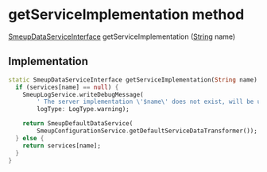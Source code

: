 


# getServiceImplementation method








[SmeupDataServiceInterface](../../smeup_services_smeup_data_service_interface/SmeupDataServiceInterface-class.md) getServiceImplementation
([String](https://api.flutter.dev/flutter/dart-core/String-class.html) name)








## Implementation

```dart
static SmeupDataServiceInterface getServiceImplementation(String name) {
  if (services[name] == null) {
    SmeupLogService.writeDebugMessage(
        ' The server implementation \'$name\' does not exist, will be used SmeupDefaultDataService',
        logType: LogType.warning);

    return SmeupDefaultDataService(
        SmeupConfigurationService.getDefaultServiceDataTransformer());
  } else {
    return services[name];
  }
}
```







